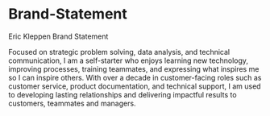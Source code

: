 # Brand-Statement
Eric Kleppen Brand Statement

Focused on strategic problem solving, data analysis, and technical communication, I am a self-starter who enjoys learning new technology, improving processes, training teammates, and expressing what inspires me so I can inspire others. With over a decade in customer-facing roles such as customer service, product documentation, and technical support, I am used to developing lasting relationships and delivering impactful results to customers, teammates and managers. 
